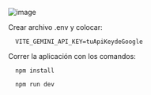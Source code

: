   
![image](https://github.com/juanpablo369/Gemini-pro-vision/assets/52577050/80361b89-5462-4ef9-a780-465ec96a4d4e)


Crear archivo .env y colocar: 

      VITE_GEMINI_API_KEY=tuApiKeydeGoogle

Correr la aplicación con los comandos:


      npm install
  
      npm run dev
